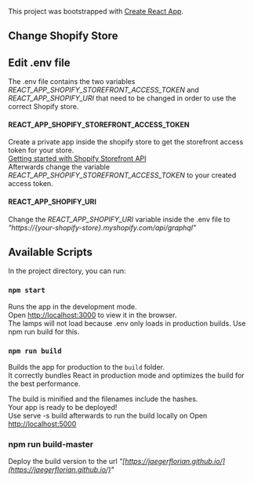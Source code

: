 This project was bootstrapped with [Create React App](https://github.com/facebook/create-react-app).

## Change Shopify Store

## Edit .env file

The .env file contains the two variables _REACT_APP_SHOPIFY_STOREFRONT_ACCESS_TOKEN_ and _REACT_APP_SHOPIFY_URI_ that need to be changed in order to use the correct Shopify store.

#### REACT_APP_SHOPIFY_STOREFRONT_ACCESS_TOKEN

Create a private app inside the shopify store to get the storefront access token for your store.<br />
[Getting started with Shopify Storefront API](https://shopify.dev/docs/storefront-api/getting-started) <br />
Afterwards change the variable _REACT_APP_SHOPIFY_STOREFRONT_ACCESS_TOKEN_ to your created access token.

#### REACT_APP_SHOPIFY_URI

Change the _REACT_APP_SHOPIFY_URI_ variable inside the .env file to _"https://{your-shopify-store}.myshopify.com/api/graphql"_

## Available Scripts

In the project directory, you can run:

### `npm start`

Runs the app in the development mode.<br />
Open [http://localhost:3000](http://localhost:3000) to view it in the browser.<br />
The lamps will not load because .env only loads in production builds. Use npm run build for this.

### `npm run build`

Builds the app for production to the `build` folder.<br />
It correctly bundles React in production mode and optimizes the build for the best performance.

The build is minified and the filenames include the hashes.<br />
Your app is ready to be deployed!<br />
Use serve -s build afterwards to run the build locally on Open [http://localhost:5000](http://localhost:5000)

### npm run build-master

Deploy the build version to the url _"[https://jaegerflorian.github.io/](https://jaegerflorian.github.io/)"_
